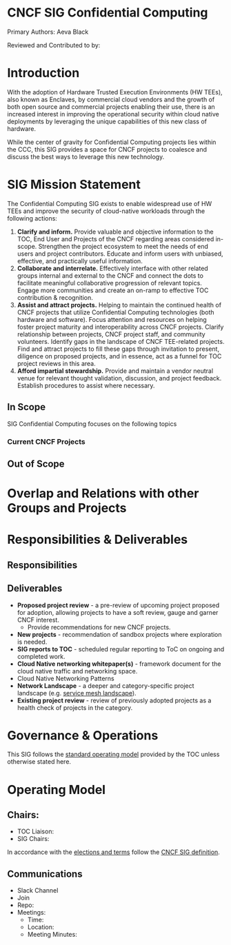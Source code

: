 # CNCF SIG Confidential Computing

Primary Authors: Aeva Black

Reviewed and Contributed to by: 

# Introduction

With the adoption of Hardware Trusted Execution Environments (HW TEEs), also
known as Enclaves, by commercial cloud vendors and the growth of both open
source and commercial projects enabling their use, there is an increased
interest in improving the operational security within cloud native deployments
by leveraging the unique capabilities of this new class of hardware.

While the center of gravity for Confidential Computing projects lies within the
CCC, this SIG provides a space for CNCF projects to coalesce and discuss the
best ways to leverage this new technology.

# SIG Mission Statement

The Confidential Computing SIG exists to enable widespread use of HW TEEs and improve the security of cloud-native workloads through the following actions:

1. **Clarify and inform.** Provide valuable and objective information to the TOC, End User and Projects of the CNCF regarding areas considered in-scope. Strengthen the project ecosystem to meet the needs of end users and project contributors. Educate and inform users with unbiased, effective, and practically useful information.
2. **Collaborate and interrelate.** Effectively interface with other related groups internal and external to the CNCF and connect the dots to facilitate meaningful collaborative progression of relevant topics. Engage more communities and create an on-ramp to effective TOC contribution &amp; recognition.
3. **Assist and attract projects.** Helping to maintain the continued health of CNCF projects that utilize Confidential Computing technologies (both hardware and software). Focus attention and resources on helping foster project maturity and interoperability across CNCF projects. Clarify relationship between projects, CNCF project staff, and community volunteers. Identify gaps in the landscape of CNCF TEE-related projects. Find and attract projects to fill these gaps through invitation to present, diligence on proposed projects, and in essence, act as a funnel for TOC project reviews in this area.
4. **Afford impartial stewardship.** Provide and maintain a vendor neutral venue for relevant thought validation, discussion, and project feedback. Establish procedures to assist where necessary.

## In Scope

SIG Confidential Computing focuses on the following topics

### Current CNCF Projects


## Out of Scope



# Overlap and Relations with other Groups and Projects



# Responsibilities &amp; Deliverables



## Responsibilities


## Deliverables

- **Proposed project review** - a pre-review of upcoming project proposed for adoption, allowing projects to have a soft review, gauge and garner CNCF interest.
  - Provide recommendations for new CNCF projects.
- **New projects** - recommendation of sandbox projects where exploration is needed.
- **SIG reports to TOC** - scheduled regular reporting to ToC on ongoing and completed work.
- **Cloud Native networking whitepaper(s)** - framework document for the cloud native traffic and networking space.
- Cloud Native Networking Patterns
- **Network Landscape** - a deeper and category-specific project landscape (e.g. [service mesh landscape](https://layer5.io/landscape)).
- **Existing project review** - review of previously adopted projects as a health check of projects in the category.

# Governance &amp; Operations

This SIG follows the [standard operating model](https://github.com/cncf/toc/blob/master/sigs/cncf-sigs.md#operating-model) provided by the TOC unless otherwise stated here.

# Operating Model

## Chairs:

- TOC Liaison: 
- SIG Chairs: 

In accordance with the [elections and terms](https://github.com/cncf/toc/blob/master/sigs/cncf-sigs.md#elections) follow the [CNCF SIG definition](https://github.com/cncf/toc/blob/master/sigs/cncf-sigs.md#elections).

## Communications

- Slack Channel 
- Join 
- Repo: 
- Meetings: 
  - Time:
  - Location: 
  - Meeting Minutes: